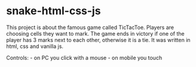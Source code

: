 # snake-html-css-js
This project is about the famous game called TicTacToe. Players are choosing cells they want to mark. The game ends in victory if one of the player has 3 marks next to each other, otherwise it is a tie. It was written in html, css and vanilla js.

Controls:
    - on PC you click with a mouse
    - on mobile you touch

